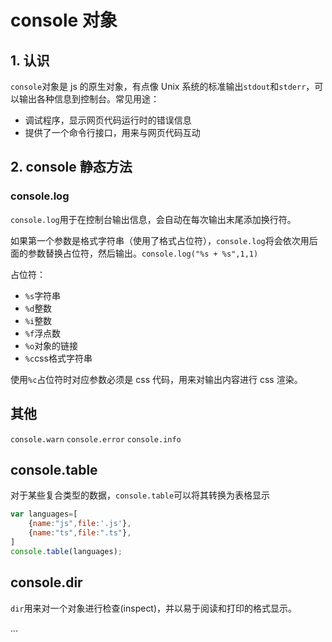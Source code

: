# console 对象

## 1. 认识

`console`对象是 js 的原生对象，有点像 Unix 系统的标准输出`stdout`和`stderr`，可以输出各种信息到控制台。常见用途：
- 调试程序，显示网页代码运行时的错误信息
- 提供了一个命令行接口，用来与网页代码互动

## 2. console 静态方法

### console.log

`console.log`用于在控制台输出信息，会自动在每次输出末尾添加换行符。

如果第一个参数是格式字符串（使用了格式占位符），`console.log`将会依次用后面的参数替换占位符，然后输出。`console.log("%s + %s",1,1)`

占位符：
- `%s`字符串
- `%d`整数
- `%i`整数
- `%f`浮点数
- `%o`对象的链接
- `%c`css格式字符串

使用`%c`占位符时对应参数必须是 css 代码，用来对输出内容进行 css 渲染。

## 其他

`console.warn` `console.error` `console.info`

## console.table

对于某些复合类型的数据，`console.table`可以将其转换为表格显示
```js
var languages=[
    {name:"js",file:'.js'},
    {name:"ts",file:".ts"},
]
console.table(languages);
```

## console.dir

`dir`用来对一个对象进行检查(inspect)，并以易于阅读和打印的格式显示。

...